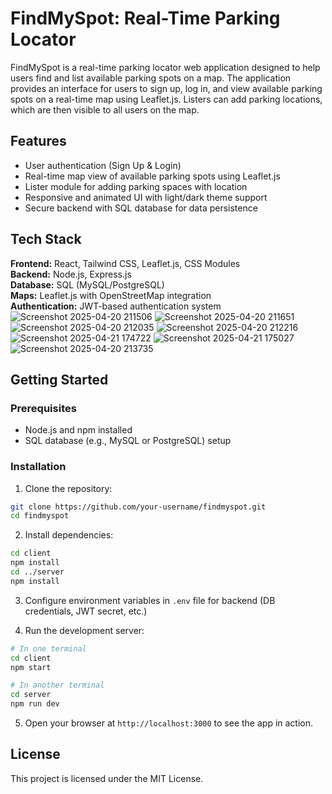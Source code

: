 
# FindMySpot: Real-Time Parking Locator

FindMySpot is a real-time parking locator web application designed to help users find and list available parking spots on a map. The application provides an interface for users to sign up, log in, and view available parking spots on a real-time map using Leaflet.js. Listers can add parking locations, which are then visible to all users on the map.

## Features

- User authentication (Sign Up & Login)
- Real-time map view of available parking spots using Leaflet.js
- Lister module for adding parking spaces with location
- Responsive and animated UI with light/dark theme support
- Secure backend with SQL database for data persistence

## Tech Stack

**Frontend:** React, Tailwind CSS, Leaflet.js, CSS Modules  
**Backend:** Node.js, Express.js  
**Database:** SQL (MySQL/PostgreSQL)  
**Maps:** Leaflet.js with OpenStreetMap integration  
**Authentication:** JWT-based authentication system
![Screenshot 2025-04-20 211506](https://github.com/user-attachments/assets/a6882685-da48-4e62-b7c5-3793b9230fac)
![Screenshot 2025-04-20 211651](https://github.com/user-attachments/assets/4ec64a53-5c6b-4317-9777-e2bf3ef9ddca)
![Screenshot 2025-04-20 212035](https://github.com/user-attachments/assets/5f8dd9d1-53f2-4a13-87e7-0922774ede2b)
![Screenshot 2025-04-20 212216](https://github.com/user-attachments/assets/81485a3c-2204-448e-b1d6-48420507167c)
![Screenshot 2025-04-21 174722](https://github.com/user-attachments/assets/4bd31ecf-2e8b-47ca-bb71-d4108f4cd751)
![Screenshot 2025-04-21 175027](https://github.com/user-attachments/assets/e828e6c1-6b4b-4d93-9b58-0f902e0e123c)
![Screenshot 2025-04-20 213735](https://github.com/user-attachments/assets/89c831b9-4e55-4dd7-97d7-a8aec06fd993)




## Getting Started

### Prerequisites

- Node.js and npm installed
- SQL database (e.g., MySQL or PostgreSQL) setup

### Installation

1. Clone the repository:

```bash
git clone https://github.com/your-username/findmyspot.git
cd findmyspot
```

2. Install dependencies:

```bash
cd client
npm install
cd ../server
npm install
```

3. Configure environment variables in `.env` file for backend (DB credentials, JWT secret, etc.)

4. Run the development server:

```bash
# In one terminal
cd client
npm start

# In another terminal
cd server
npm run dev
```

5. Open your browser at `http://localhost:3000` to see the app in action.

## License

This project is licensed under the MIT License.

